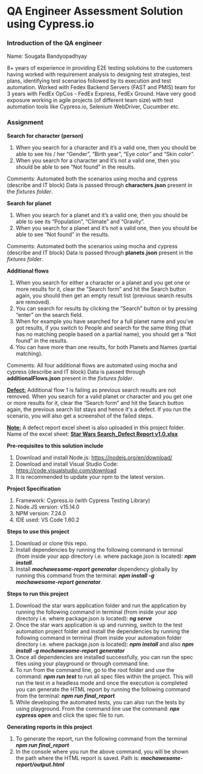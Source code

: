 <h1><B>QA Engineer Assessment Solution using Cypress.io</B></h1>

<h3><B>Introduction of the QA engineer</B></h3>

Name: Sougata Bandyopadhyay

8+ years of experience in providing E2E testing solutions to the customers having worked with requirement analysis to designing test strategies, test plans, identifying test scenarios followed by its execution and test automation. Worked with Fedex Backend Servers (FAST and PMIS) team for 3 years with FedEx OpCos - FedEx Express, FedEx Ground. Have very good exposure working in agile projects (of different team size) with test automation tools like Cypress.io, Selenium WebDriver, Cucumber etc.

<h3><B>Assignment</B></h3>

<B>Search for character (person)</B>

1. When you search for a character and it’s a valid one, then you should be able to see his / her “Gender”, “Birth year”, “Eye color” and “Skin color”.
2. When you search for a character and it’s not a valid one, then you should be able to see “Not found” in the results. 

Comments: Automated both the scenarios using mocha and cypress (describe and IT block)
Data is passed through <B>characters.json</B> present in the <I>fixtures folder</I>.

<B>Search for planet</B>

1. When you search for a planet and it’s a valid one, then you should be able to see its “Population”, “Climate” and “Gravity”.
2. When you search for a planet and it’s not a valid one, then you should be able to see “Not found” in the results. 

Comments: Automated both the scenarios using mocha and cypress (describe and IT block)
Data is passed through <B>planets.json</B> present in the <I>fixtures folder</I>.

<B>Additional flows</B>

1. When you search for either a character or a planet and you get one or more results for it, clear the “Search form” and hit the Search button again, you should then get an empty result list (previous search results are removed). 
2. You can search for results by clicking the “Search” button or by pressing “enter” on the search field.
3. When for example you have searched for a full planet name and you’ve got results, if you switch to People and search for the same thing (that has no matching people based on a partial name), you should get a “Not found” in the results.
4. You can have more than one results, for both Planets and Names (partial matching).

Comments: All four additional flows are automated using mocha and cypress (describe and IT block)
Data is passed through <B>additionalFlows.json</B> present in the <I>fixtures folder</I>.

<B><U>Defect:</B></U> Additional flow 1 is failing as previous search results are not removed. When you search for a valid planet or character and you get one or more results for it, clear the “Search form” and hit the Search button again, the previous search list stays and hence it's a defect. If you run the scenario, you will also get a screenshot of the failed steps.

<B><U>Note:</B></U> A defect report excel sheet is also uploaded in this project folder. Name of the excel sheet: <B><U>Star Wars Search_Defect Report v1.0.xlsx</B></U>

<B>Pre-requisites to this solution include</B>

1. Download and install Node.js: https://nodejs.org/en/download/
2. Download and install Visual Studio Code: https://code.visualstudio.com/download
3. It is recommended to update your npm to the latest version.

<B>Project Specification</B>

1. Framework: Cypress.io (with Cypress Testing Library)
2. Node.JS version: v15.14.0
3. NPM version: 7.24.0
4. IDE used: VS Code 1.60.2

<B>Steps to use this project</B>

1. Download or clone this repo.
2. Install dependencies by running the following command in terminal (from inside your app directory i.e. where package.json is located): <I><B>npm install</I></B>.
3. Install <I><B>mochawesome-report generator </I></B>dependency globally by running this command from the terminal: <I><B>npm install -g mochawesome-report generator</I></B>.

<B>Steps to run this project</B>

1. Download the star wars application folder and run the application by running the following command in terminal (from inside your app directory i.e. where package.json is located): <I><B>ng serve</I></B>
2. Once the star wars application is up and running, switch to the test automation project folder and install the dependencies by running the following command in terminal (from inside your automation folder directory i.e. where package.json is located): <I><B>npm install</I></B> and also <I><B>npm install -g mochawesome-report generator</I></B>
3. Once all dependencies are installed successfully, you can run the spec files using your playground or through command line.
4. To run from the command line, go to the root folder and use the command: <I><B>npm run test</I></B> to run all spec files within the project. This will run the test in a headless mode and once the execution is completed you can generate the HTML report by running the following command from the terminal: <I><B>npm run final_report</I></B>
5. While developing the automated tests, you can also run the tests by using playground. From the command line use the command: <I><B>npx cypress open</I></B> and click the spec file to run.

<B>Generating reports in this project</B>

1. To generate the report, run the following command from the terminal <I><B>npm run final_report</I></B>
2. In the console where you run the above command, you will be shown the path where the HTML report is saved. Path is: <I><B>mochawesome-report/output.html</I></B>